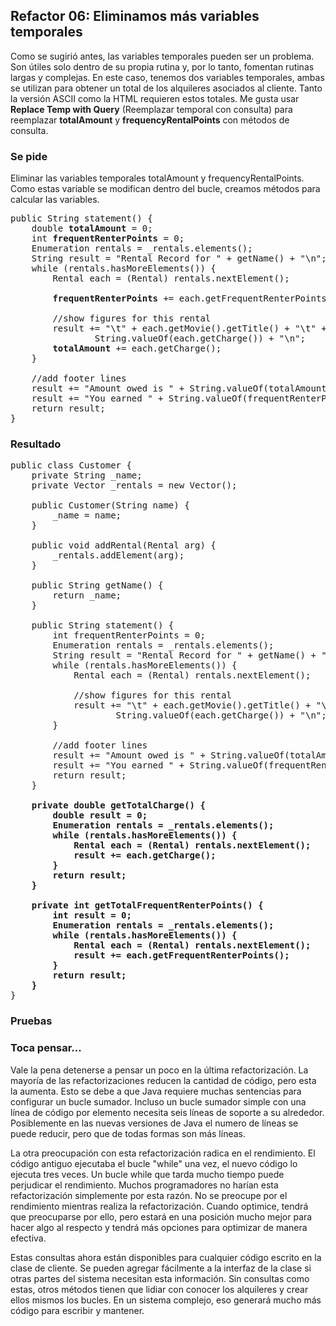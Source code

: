 ## Refactor 06: Eliminamos más variables temporales

Como se sugirió antes, las variables temporales pueden ser un problema. Son útiles solo dentro de su propia rutina y, 
por lo tanto, fomentan rutinas largas y complejas. En este caso, tenemos dos variables temporales, ambas se utilizan 
para obtener un total de los alquileres asociados al cliente. Tanto la versión ASCII como la HTML requieren estos 
totales. Me gusta usar **Replace Temp with Query** (Reemplazar temporal con consulta) para reemplazar 
**totalAmount** y **frequencyRentalPoints** con métodos de consulta. 


### Se pide

Eliminar las variables temporales totalAmount y frequencyRentalPoints. Como estas variable se modifican dentro del 
bucle, creamos métodos para calcular las variables.

<pre>
public String statement() {
    double <b>totalAmount</b> = 0;
    int <b>frequentRenterPoints</b> = 0;
    Enumeration rentals = _rentals.elements();
    String result = "Rental Record for " + getName() + "\n";
    while (rentals.hasMoreElements()) {
        Rental each = (Rental) rentals.nextElement();

        <b>frequentRenterPoints</b> += each.getFrequentRenterPoints();

        //show figures for this rental
        result += "\t" + each.getMovie().getTitle() + "\t" +
                String.valueOf(each.getCharge()) + "\n";
        <b>totalAmount</b> += each.getCharge();
    }

    //add footer lines
    result += "Amount owed is " + String.valueOf(totalAmount) + "\n";
    result += "You earned " + String.valueOf(frequentRenterPoints) + " frequent renter points";
    return result;
}
</pre>

### Resultado


<pre>
public class Customer {
    private String _name;
    private Vector _rentals = new Vector();

    public Customer(String name) {
        _name = name;
    }

    public void addRental(Rental arg) {
        _rentals.addElement(arg);
    }

    public String getName() {
        return _name;
    }

    public String statement() {
        int frequentRenterPoints = 0;
        Enumeration rentals = _rentals.elements();
        String result = "Rental Record for " + getName() + "\n";
        while (rentals.hasMoreElements()) {
            Rental each = (Rental) rentals.nextElement();

            //show figures for this rental
            result += "\t" + each.getMovie().getTitle() + "\t" +
                    String.valueOf(each.getCharge()) + "\n";
        }

        //add footer lines
        result += "Amount owed is " + String.valueOf(totalAmount) + "\n";
        result += "You earned " + String.valueOf(frequentRenterPoints) + " frequent renter points";
        return result;
    }

    <b>private double getTotalCharge() {
        double result = 0;
        Enumeration rentals = _rentals.elements();
        while (rentals.hasMoreElements()) {
            Rental each = (Rental) rentals.nextElement();
            result += each.getCharge();
        }
        return result;
    }

    private int getTotalFrequentRenterPoints() {
        int result = 0;
        Enumeration rentals = _rentals.elements();
        while (rentals.hasMoreElements()) {
            Rental each = (Rental) rentals.nextElement();
            result += each.getFrequentRenterPoints();
        }
        return result;
    } </b>
}
</pre>

### Pruebas



### Toca pensar... 

Vale la pena detenerse a pensar un poco en la última refactorización. La mayoría de las refactorizaciones reducen 
la cantidad de código, pero esta la aumenta. Esto se debe a que Java requiere muchas sentencias para configurar un 
bucle sumador. Incluso un bucle sumador simple con una línea de código por elemento necesita seis líneas de soporte a 
su alrededor. Posiblemente en las nuevas versiones de Java el numero de líneas se puede reducir, pero que de todas 
formas son más líneas.

La otra preocupación con esta refactorización radica en el rendimiento. El código antiguo ejecutaba el bucle 
"while" una vez, el nuevo código lo ejecuta tres veces. Un bucle while que tarda mucho tiempo puede perjudicar 
el rendimiento. Muchos programadores no harían esta refactorización simplemente por esta razón. No se preocupe por 
el rendimiento mientras realiza la refactorización. Cuando optimice, tendrá que preocuparse por 
ello, pero estará en una posición mucho mejor para hacer algo al respecto y tendrá más opciones para optimizar de 
manera efectiva.

Estas consultas ahora están disponibles para cualquier código escrito en la clase de cliente. Se pueden agregar 
fácilmente a la interfaz de la clase si otras partes del sistema necesitan esta información. Sin consultas como 
estas, otros métodos tienen que lidiar con conocer los alquileres y crear ellos mismos los bucles. En un sistema 
complejo, eso generará mucho más código para escribir y mantener.